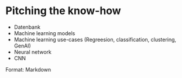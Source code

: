 # Pitching the know-how

- Datenbank
- Machine learning models
- Machine learning use-cases (Regreesion, classification, clustering, GenAI)
- Neural network
- CNN


Format: Markdown